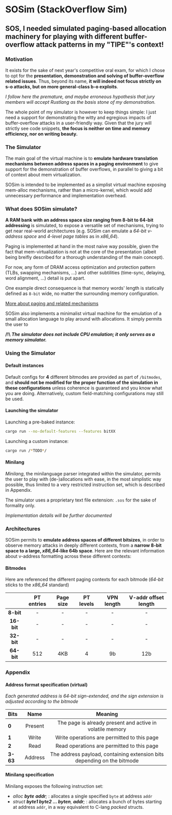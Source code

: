 # SOSim (StackOverflow Sim)

## SOS, I needed simulated paging-based allocation machinery for playing with different buffer-overflow attack patterns in my "TIPE"'s context!

### Motivation

It exists for the sake of next year's competitive oral exam, for which I chose to opt for the **presentation, demonstration and solving of buffer-overflow related issues**. Thus, beyond its name, **it will indeed not focus strictly on s-o attacks, but on more general-class b-o exploits**.

*I follow here the premature, and maybe erroneous hypothesis that jury members will accept Rustlang as the basis stone of my demonstration.*

The whole point of my simulator is however to keep things simple: I just need a support for demonstrating the witty and egregious impacts of buffer-overflow attacks in a user-friendly way. Given that the jury will strictly see code snippets, **the focus is neither on time and memory efficiency, nor on writing beauty.**

### The Simulator

The main goal of the virtual machine is to **emulate hardware translation mechanisms between address spaces in a paging environment** to give support for the demonstration of buffer overflows, in parallel to giving a bit of context about mem virtualization.

SOSim is intended to be implemented as a simplist virtual machine exposing mem-alloc mechanisms, rather than a micro-kernel, which would add unnecessary performance and implementation overhead.

### What does SOSim simulate?

**A RAM bank with an address space size ranging from 8-bit to 64-bit addressing** is simulated, to expose a versatile set of mechanisms, trying to get near real-world architectures (e.g. SOSim can emulate a _64-bit v-address space_ and _4-level page tables_ as in _x86\_64_).

Paging is implemented at hand in the most naive way possible, given the fact that mem-virtualization is not at the core of the presentation (albeit being breifly described for a thorough understanding
of the main concept).

For now, any form of DRAM access optimization and protection pattern (TLBs, swapping mechanisms, ...) and other subtilities (time-sync, delaying, word alignment, ...) detail is put apart.

One example direct consequence is that memory words' length is statically defined as `8-bit` wide, no matter the surrounding memory configuration.

[More about paging and related mechanisms](https://pages.cs.wisc.edu/~remzi/OSTEP/#book-chapters)

SOSim also implements a minimalist virtual machine for the emulation of a small allocation language to play around with allocations. It simply permits the user to

**/!\\**
_**The simulator does not include CPU emulation; it only serves as a memory simulator.**_

### Using the Simulator

#### Default instances
Default configs for **4** different bitmodes are provided as part of `/bitmodes`, and **should not be modified for the proper function of the simulation in these configurations** unless coherence is guaranteed and you know what you are doing.
Alternatively, custom field-matching configurations may still be used.

#### Launching the simulator
Launching a pre-baked instance:

```zsh
cargo run --no-default-features --features bitXX
```

Launching a custom instance:
```zsh
cargo run /*TODO*/
```

#### Minilang
*Minilang*, the minilanguage parser integrated within the simulator, permits the user to play with (de-)allocations with ease, in the most simplistic way possible, thus limited to a very restricted instruction set, which is described in Appendix.

The simulator uses a proprietary text file extension: `.sos` for the sake of formality only.

_Implementation details will be further documented_

### Architectures

SOSim permits to **emulate address spaces of different bitsizes**, in order to
observe memory attacks in deeply different contexts, from a **narrow 8-bit space
to a large, _x86\_64_-like 64b space**. Here are the relevant information about
v-address formatting across these different contexts:

#### Bitmodes

Here are referenced the different paging contexts for each bitmode (_64-bit_ sticks to the _x86\_64_ standard)

|   | PT entries | Page size | PT levels | VPN length | V-addr offset length |
|:-:|:----------:|:---------:|:---------:|:-------------------:|:--------------------:|
| **8-bit**      |-|-|-|-|-|
| **16-bit**     |-|-|-|-|-|
| **32-bit**     |-|-|-|-|-|
| **64-bit**   |512|4KB|4|9b|12b|

### Appendix

#### Address format specification (virtual)

*Each generated address is 64-bit sign-extended, and the sign extension is adjusted according to the bitmode*

| Bits |  Name  | Meaning |
|:-----|:------:|:-------:|
| **0**   | Present | The page is already present and active in volatile memory |
| **1**   | Write | Write operations are permitted to this page |
| **2**   | Read | Read operations are permitted to this page |
| **3-63** | Address | The address payload, containing extension bits depending on the bitmode |

#### Minilang specification

Minilang exposes the following instruction set:
- *alloc **byte** **addr**;*  :  allocates a single specified `byte` at address `addr`
- *struct **byte1 byte2 ... byten**, **addr**;*  :  allocates a bunch of bytes starting at address `addr`, in a way equivalent to C-lang *packed* structs.
